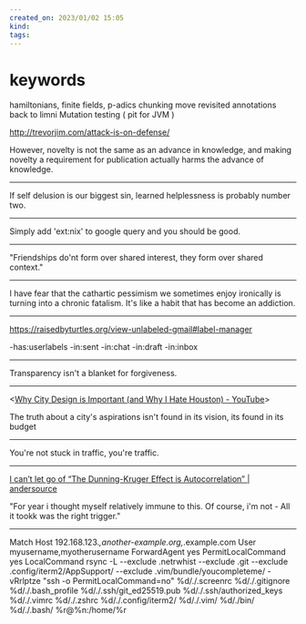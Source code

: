 ```yaml
---
created_on: 2023/01/02 15:05
kind:
tags:
---
```


# keywords

hamiltonians, finite fields, p-adics
chunking
move revisited annotations back to limni
Mutation testing ( pit for JVM )

<http://trevorjim.com/attack-is-on-defense/>

However, novelty is not the same as an advance in knowledge, and making novelty a requirement for publication actually harms the advance of knowledge.

___

If self delusion is our biggest sin, learned helplessness is probably number two.

___

Simply add 'ext:nix' to google query and you should be good.

___

"Friendships do'nt form over shared interest, they form over shared context."

___

I have fear that the cathartic pessimism we sometimes enjoy ironically is turning into a chronic fatalism. It's like a habit that has become an addiction.

___

<https://raisedbyturtles.org/view-unlabeled-gmail#label-manager>

\-has:userlabels -in:sent -in:chat -in:draft -in:inbox

___

Transparency isn't a blanket for forgiveness.

___

<[Why City Design is Important (and Why I Hate Houston) - YouTube](https://www.youtube.com/watch?v=uxykI30fS54)>

The truth about a city's aspirations isn't found in its vision, its found in its budget

___

You're not stuck in traffic, you're traffic.

___

[I can’t let go of “The Dunning-Kruger Effect is Autocorrelation” | andersource](https://andersource.dev/2022/04/19/dk-autocorrelation.html)

"For year i thought myself relatively immune to this. Of course, i'm not - All it tookk was the right trigger."

___

Match Host 192.168.123.*,another-example.org,*.example.com
User myusername,myotherusername
ForwardAgent yes
PermitLocalCommand yes
LocalCommand rsync -L --exclude .netrwhist --exclude .git --exclude .config/iterm2/AppSupport/ --exclude .vim/bundle/youcompleteme/ -vRrlptze "ssh -o PermitLocalCommand=no" %d/./.screenrc %d/./.gitignore %d/./.bash\_profile %d/./.ssh/git\_ed25519.pub %d/./.ssh/authorized\_keys %d/./.vimrc %d/./.zshrc %d/./.config/iterm2/ %d/./.vim/ %d/./bin/ %d/./.bash/ %r@%n:/home/%r
